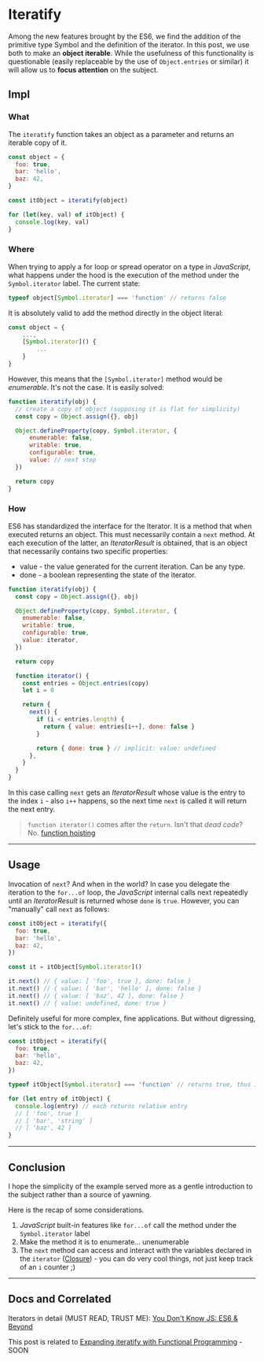 # Iteratify

Among the new features brought by the ES6, we find the addition of the primitive type Symbol and the definition of the iterator.
In this post, we use both to make an **object iterable**. While the usefulness of this functionality is questionable (easily replaceable by the use of `Object.entries` or similar) it will allow us to **focus attention** on the subject.

## Impl

### What

The `iteratify` function takes an object as a parameter and returns an iterable copy of it.

```js
const object = {
  foo: true,
  bar: 'hello',
  baz: 42,
}

const itObject = iteratify(object)

for (let(key, val) of itObject) {
  console.log(key, val)
}
```

### Where

When trying to apply a for loop or spread operator on a type in _JavaScript_, what happens under the hood is the execution of the method under the `Symbol.iterator` label. The current state:

```js
typeof object[Symbol.iterator] === 'function' // returns false
```

It is absolutely valid to add the method directly in the object literal:

```js
const object = {
    ...,
    [Symbol.iterator]() {
        ...
    }
}
```

However, this means that the `[Symbol.iterator]` method would be _enumerable_. It's not the case. It is easily solved:

```js
function iteratify(obj) {
  // create a copy of object (supposing it is flat for simplicity)
  const copy = Object.assign({}, obj)

  Object.defineProperty(copy, Symbol.iterator, {
      enumerable: false,
      writable: true,
      configurable: true,
      value: // next step
  })

  return copy
}
```

### How

ES6 has standardized the interface for the Iterator. It is a method that when executed returns an object. This must necessarily contain a `next` method. At each execution of the latter, an _IteratorResult_ is obtained, that is an object that necessarily contains two specific properties:

- value - the value generated for the current iteration. Can be any type.
- done - a boolean representing the state of the iterator.

```js
function iteratify(obj) {
  const copy = Object.assign({}, obj)

  Object.defineProperty(copy, Symbol.iterator, {
    enumerable: false,
    writable: true,
    configurable: true,
    value: iterator,
  })

  return copy

  function iterator() {
    const entries = Object.entries(copy)
    let i = 0

    return {
      next() {
        if (i < entries.length) {
          return { value: entries[i++], done: false }
        }

        return { done: true } // implicit: value: undefined
      },
    }
  }
}
```

In this case calling `next` gets an _IteratorResult_ whose value is the entry to the index `i` - also `i++` happens, so the next time `next` is called it will return the next entry.

> `function iterator()` comes after the `return`. Isn't that _dead code_?
> No. [function hoisting](https://github.com/getify/You-Dont-Know-JS/blob/2nd-ed/scope-closures/ch5.md#hoisting-declaration-vs-expression)

---

## Usage

Invocation of `next`? And when in the world?
In case you delegate the iteration to the `for...of` loop, the _JavaScript_ internal calls next repeatedly until an _IteratorResult_ is returned whose `done` is `true`. However, you can "manually" call `next` as follows:

```js
const itObject = iteratify({
  foo: true,
  bar: 'hello',
  baz: 42,
})

const it = itObject[Symbol.iterator]()

it.next() // { value: [ 'foo', true ], done: false }
it.next() // { value: [ 'bar', 'hello' ], done: false }
it.next() // { value: [ 'baz', 42 ], done: false }
it.next() // { value: undefined, done: true }
```

Definitely useful for more complex, fine applications. But without digressing, let's stick to the `for...of`:

```js
const itObject = iteratify({
  foo: true,
  bar: 'hello',
  baz: 42,
})

typeof itObject[Symbol.iterator] === 'function' // returns true, thus is iterable

for (let entry of itObject) {
  console.log(entry) // each returns relative entry
  // [ 'foo', true ]
  // [ 'bar', 'string' ]
  // [ 'baz', 42 ]
}
```

---

## Conclusion

I hope the simplicity of the example served more as a gentle introduction to the subject rather than a source of yawning.

Here is the recap of some considerations.

1. _JavaScript_ built-in features like `for...of` call the method under the `Symbol.iterator` label
2. Make the method it is to enumerate... unenumerable
3. The `next` method can access and interact with the variables declared in the `iterator` ([Closure](https://github.com/getify/You-Dont-Know-JS/blob/2nd-ed/scope-closures/README.md)) - you can do very cool things, not just keep track of an `i` counter ;)

---

## Docs and Correlated

Iterators in detail (MUST READ, TRUST ME): [You Don't Know JS: ES6 & Beyond](https://github.com/getify/You-Dont-Know-JS/blob/1st-ed/es6%20%26%20beyond/ch3.md)

This post is related to [Expanding iteratify with Functional Programming](#) - SOON
